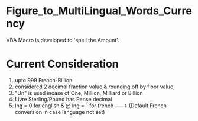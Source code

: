 # Figure_to_MultiLingual_Words_Currency
VBA Macro is developed to 'spell the Amount'.



# Current Consideration
1. upto 999 French-Billion
2. considered 2 decimal fraction value & rounding off by floor value
3. "Un" is used incase of One, Million, Milliard or Billion
4. Livre Sterling/Pound has Pense decimal
5. lng = 0 for english & @ lng = 1 for french---> (Default French conversion in case language not set)
